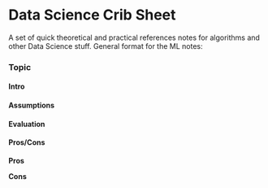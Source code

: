 # Data Science Crib Sheet

A set of quick theoretical and practical references notes for algorithms and other Data Science stuff. General format for the ML notes:

### Topic

#### Intro

#### Assumptions

#### Evaluation

#### Pros/Cons

**Pros**

**Cons**
